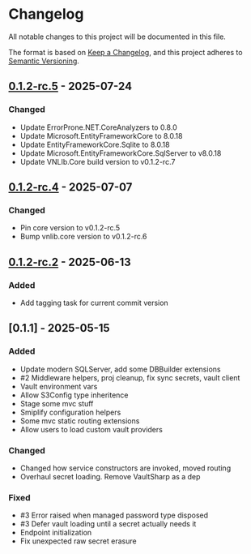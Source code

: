 # Changelog

All notable changes to this project will be documented in this file.

The format is based on [Keep a Changelog](https://keepachangelog.com/en/1.0.0/),
and this project adheres to [Semantic Versioning](https://semver.org/spec/v2.0.0.html).

## [0.1.2-rc.5] - 2025-07-24

### Changed

- Update ErrorProne.NET.CoreAnalyzers to 0.8.0 
- Update Microsoft.EntityFrameworkCore to 8.0.18 
- Update EntityFrameworkCore.Sqlite to 8.0.18 
- Update Microsoft.EntityFrameworkCore.SqlServer to v8.0.18 
- Update VNLIb.Core build version to v0.1.2-rc.7 

## [0.1.2-rc.4] - 2025-07-07

### Changed

- Pin core version to v0.1.2-rc.5 
- Bump vnlib.core version to v0.1.2-rc.6 

## [0.1.2-rc.2] - 2025-06-13

### Added

- Add tagging task for current commit version 

## [0.1.1] - 2025-05-15

### Added

- Update modern SQLServer, add some DBBuilder extensions 
- #2 Middleware helpers, proj cleanup, fix sync secrets, vault client 
- Vault environment vars 
- Allow S3Config type inheritence 
- Stage some mvc stuff 
- Smiplify configuration helpers 
- Some mvc static routing extensions 
- Allow users to load custom vault providers 

### Changed

- Changed how service constructors are invoked, moved routing 
- Overhaul secret loading. Remove VaultSharp as a dep 

### Fixed

- #3 Error raised when managed password type disposed 
- #3 Defer vault loading until a secret actually needs it 
- Endpoint initialization 
- Fix unexpected raw secret erasure 

[0.1.2-rc.5]: https://git.vaughnnugent.com/cgit/vnuge/vnlib-plugins-extensions.git/diff?id=v0.1.2-rc.5&id2=v0.1.2-rc.4
[0.1.2-rc.4]: https://git.vaughnnugent.com/cgit/vnuge/vnlib-plugins-extensions.git/diff?id=v0.1.2-rc.4&id2=v0.1.2-rc.3
[0.1.2-rc.2]: https://git.vaughnnugent.com/cgit/vnuge/vnlib-plugins-extensions.git/diff?id=v0.1.2-rc.2&id2=v0.1.1

<!-- generated by git-cliff -->
